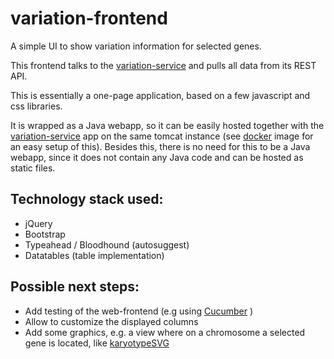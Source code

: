 # variation-frontend
A simple UI to show variation information for selected genes.

This frontend talks to the [variation-service](https://github.com/realperlon/variation-service) and pulls all data from its REST API.

This is essentially a one-page application, based on a few javascript and css libraries.

It is wrapped as a Java webapp, so it can be easily hosted together with the [variation-service](https://github.com/realperlon/variation-service) app on the same tomcat instance (see [docker](https://github.com/realperlon/docker) image for an easy setup of this). Besides this, there is no need for this to be a Java webapp, since it does not contain any Java code and can be hosted as static files. 

## Technology stack used:

* jQuery
* Bootstrap 
* Typeahead / Bloodhound (autosuggest)
* Datatables (table implementation)

## Possible next steps:
* Add testing of the web-frontend (e.g using [Cucumber](https://cucumber.io/) )
* Allow to customize the displayed columns
* Add some graphics, e.g. a view where on a chromosome a selected gene is located, like [karyotypeSVG](https://github.com/andreasprlic/karyotypeSVG)

